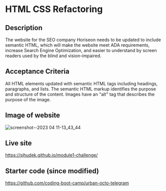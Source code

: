 # HTML CSS Refactoring

## Description
The website for the SEO company Horiseon needs to be updated to include semantic HTML, which will make the website meet ADA requirements, increase Search Engine Optimization, and easier to understand by screen readers used by the blind and vision-impaired. 

## Acceptance Criteria
All HTML elements updated with semantic HTML tags including headings, paragraphs, and lists.
The semantic HTML markup identifies the purpose and structure of the content. 
Images have an "alt" tag that describes the purpose of the image.

## Image of website
![screenshot--2023 04 11-13_43_44](https://user-images.githubusercontent.com/16738959/231272402-7909d429-9df2-4855-91eb-e74631ef15c4.png)

 ## Live site
  https://sjhudek.github.io/module1-challenge/

 ## Starter code (since modified)
 https://github.com/coding-boot-camp/urban-octo-telegram
